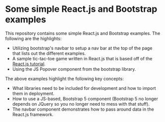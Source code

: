 # Some simple React.js and Bootstrap examples

This repository contains some simple React.js and Bootstrap examples.  The following are the highlights:
* Utilizing bootstrap's navbar to setup a nav bar at the top of the page that lists out the different examples.
* A sample tic-tac-toe game written in React.js that is based off of the [React.js tutorial](https://reactjs.org/tutorial/tutorial.html).
* Using the JS Popover component from the bootstrap library.

The above examples highlight the following key concepts:
* What libraries need to be included for development and how to import them in deployment.
* How to use a JS-based, Bootstrap 5 component (Bootstrap 5 no longer depends on JQuery so you no longer need to mess with that stuff).
* The navbar component demonstrates how to pass around data in the React.js framework.